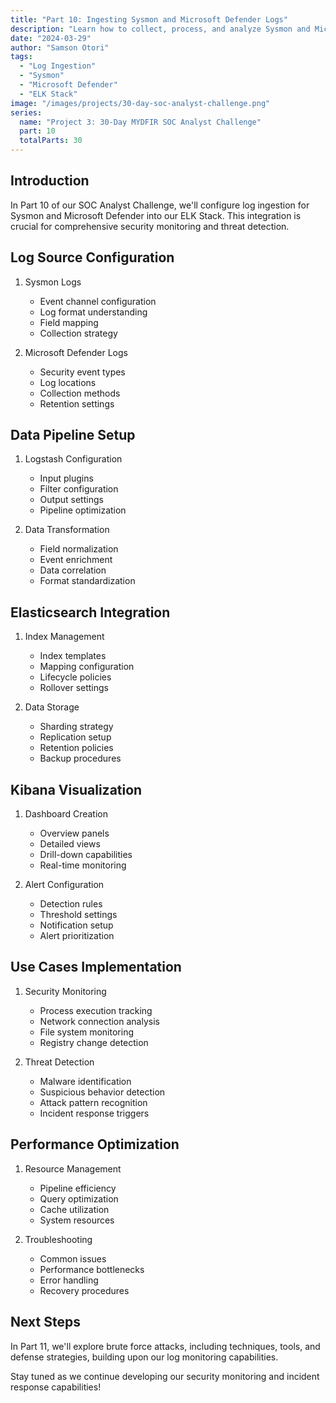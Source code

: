 ```yaml
---
title: "Part 10: Ingesting Sysmon and Microsoft Defender Logs"
description: "Learn how to collect, process, and analyze Sysmon and Microsoft Defender logs using the ELK Stack for comprehensive security monitoring."
date: "2024-03-29"
author: "Samson Otori"
tags:
  - "Log Ingestion"
  - "Sysmon"
  - "Microsoft Defender"
  - "ELK Stack"
image: "/images/projects/30-day-soc-analyst-challenge.png"
series:
  name: "Project 3: 30-Day MYDFIR SOC Analyst Challenge"
  part: 10
  totalParts: 30
---
```


## Introduction

In Part 10 of our SOC Analyst Challenge, we'll configure log ingestion for Sysmon and Microsoft Defender into our ELK Stack. This integration is crucial for comprehensive security monitoring and threat detection.

## Log Source Configuration

1. Sysmon Logs
   - Event channel configuration
   - Log format understanding
   - Field mapping
   - Collection strategy

2. Microsoft Defender Logs
   - Security event types
   - Log locations
   - Collection methods
   - Retention settings

## Data Pipeline Setup

1. Logstash Configuration
   - Input plugins
   - Filter configuration
   - Output settings
   - Pipeline optimization

2. Data Transformation
   - Field normalization
   - Event enrichment
   - Data correlation
   - Format standardization

## Elasticsearch Integration

1. Index Management
   - Index templates
   - Mapping configuration
   - Lifecycle policies
   - Rollover settings

2. Data Storage
   - Sharding strategy
   - Replication setup
   - Retention policies
   - Backup procedures

## Kibana Visualization

1. Dashboard Creation
   - Overview panels
   - Detailed views
   - Drill-down capabilities
   - Real-time monitoring

2. Alert Configuration
   - Detection rules
   - Threshold settings
   - Notification setup
   - Alert prioritization

## Use Cases Implementation

1. Security Monitoring
   - Process execution tracking
   - Network connection analysis
   - File system monitoring
   - Registry change detection

2. Threat Detection
   - Malware identification
   - Suspicious behavior detection
   - Attack pattern recognition
   - Incident response triggers

## Performance Optimization

1. Resource Management
   - Pipeline efficiency
   - Query optimization
   - Cache utilization
   - System resources

2. Troubleshooting
   - Common issues
   - Performance bottlenecks
   - Error handling
   - Recovery procedures

## Next Steps

In Part 11, we'll explore brute force attacks, including techniques, tools, and defense strategies, building upon our log monitoring capabilities.

Stay tuned as we continue developing our security monitoring and incident response capabilities! 